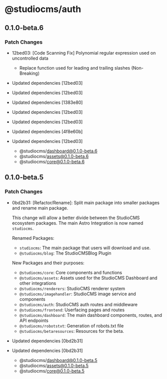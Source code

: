 # @studiocms/auth

## 0.1.0-beta.6

### Patch Changes

- 12bed03: [Code Scanning Fix] Polynomial regular expression used on uncontrolled data

  - Replace function used for leading and trailing slashes (Non-Breaking)

- Updated dependencies [12bed03]
- Updated dependencies [12bed03]
- Updated dependencies [1383e80]
- Updated dependencies [12bed03]
- Updated dependencies [12bed03]
- Updated dependencies [4f8e60b]
- Updated dependencies [12bed03]
  - @studiocms/dashboard@0.1.0-beta.6
  - @studiocms/assets@0.1.0-beta.6
  - @studiocms/core@0.1.0-beta.6

## 0.1.0-beta.5

### Patch Changes

- 0bd2b31: [Refactor/Rename]: Split main package into smaller packages and rename main package.

  This change will allow a better divide between the StudioCMS ecosystem packages. The main Astro Integration is now named `studiocms`.

  Renamed Packages:

  - `studiocms`: The main package that users will download and use.
  - `@studiocms/blog`: The StudioCMSBlog Plugin

  New Packages and their purposes:

  - `@studiocms/core`: Core components and functions
  - `@studiocms/assets`: Assets used for the StudioCMS Dashboard and other integrations
  - `@studiocms/renderers`: StudioCMS renderer system
  - `@studiocms/imagehandler`: StudioCMS image service and components
  - `@studiocms/auth`: StudioCMS auth routes and middleware
  - `@studiocms/frontend`: Userfacing pages and routes
  - `@studiocms/dashboard`: The main dashboard components, routes, and API endpoints
  - `@studiocms/robotstxt`: Generation of robots.txt file
  - `@studiocms/betaresources`: Resources for the beta.

- Updated dependencies [0bd2b31]
- Updated dependencies [0bd2b31]
  - @studiocms/dashboard@0.1.0-beta.5
  - @studiocms/assets@0.1.0-beta.5
  - @studiocms/core@0.1.0-beta.5
